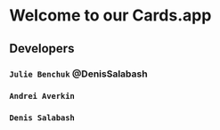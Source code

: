 # Welcome to our Cards.app

## Developers

### `Julie Benchuk` @DenisSalabash
### `Andrei Averkin`
### `Denis Salabash`
